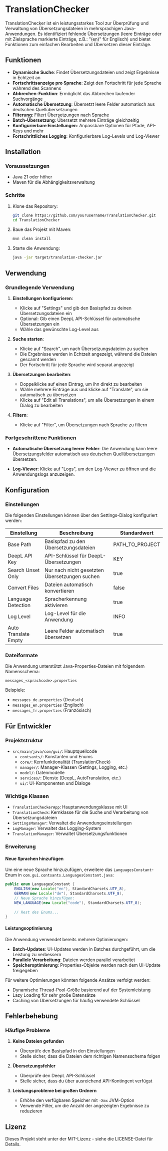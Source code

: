 # TranslationChecker

TranslationChecker ist ein leistungsstarkes Tool zur Überprüfung und Verwaltung von Übersetzungsdateien in mehrsprachigen Java-Anwendungen. Es identifiziert fehlende Übersetzungen (leere Einträge oder mit Zielsprache markierte Einträge, z.B.: "(en)" für Englisch) und bietet Funktionen zum einfachen Bearbeiten und Übersetzen dieser Einträge.

## Funktionen

- **Dynamische Suche**: Findet Übersetzungsdateien und zeigt Ergebnisse in Echtzeit an
- **Fortschrittsanzeige pro Sprache**: Zeigt den Fortschritt für jede Sprache während des Scannens
- **Abbrechen-Funktion**: Ermöglicht das Abbrechen laufender Suchvorgänge
- **Automatische Übersetzung**: Übersetzt leere Felder automatisch aus deutschen Quellübersetzungen
- **Filterung**: Filtert Übersetzungen nach Sprache
- **Batch-Übersetzung**: Übersetzt mehrere Einträge gleichzeitig
- **Konfigurierbare Einstellungen**: Anpassbare Optionen für Pfade, API-Keys und mehr
- **Fortschrittliches Logging**: Konfigurierbare Log-Levels und Log-Viewer

## Installation

### Voraussetzungen

- Java 21 oder höher
- Maven für die Abhängigkeitsverwaltung

### Schritte

1. Klone das Repository:
   ```bash
   git clone https://github.com/yourusername/TranslationChecker.git
   cd TranslationChecker
   ```

2. Baue das Projekt mit Maven:
   ```bash
   mvn clean install
   ```

3. Starte die Anwendung:
   ```bash
   java -jar target/translation-checker.jar
   ```

## Verwendung

### Grundlegende Verwendung

1. **Einstellungen konfigurieren**:
   - Klicke auf "Settings" und gib den Basispfad zu deinen Übersetzungsdateien ein
   - Optional: Gib einen DeepL API-Schlüssel für automatische Übersetzungen ein
   - Wähle das gewünschte Log-Level aus

2. **Suche starten**:
   - Klicke auf "Search", um nach Übersetzungsdateien zu suchen
   - Die Ergebnisse werden in Echtzeit angezeigt, während die Dateien gescannt werden
   - Der Fortschritt für jede Sprache wird separat angezeigt

3. **Übersetzungen bearbeiten**:
   - Doppelklicke auf einen Eintrag, um ihn direkt zu bearbeiten
   - Wähle mehrere Einträge aus und klicke auf "Translate", um sie automatisch zu übersetzen
   - Klicke auf "Edit all Translations", um alle Übersetzungen in einem Dialog zu bearbeiten

4. **Filtern**:
   - Klicke auf "Filter", um Übersetzungen nach Sprache zu filtern

### Fortgeschrittene Funktionen

- **Automatische Übersetzung leerer Felder**:
  Die Anwendung kann leere Übersetzungsfelder automatisch aus deutschen Quellübersetzungen übersetzen.

- **Log-Viewer**:
  Klicke auf "Logs", um den Log-Viewer zu öffnen und die Anwendungslogs anzuzeigen.

## Konfiguration

### Einstellungen

Die folgenden Einstellungen können über den Settings-Dialog konfiguriert werden:

| Einstellung | Beschreibung | Standardwert |
|------------|-------------|-------------|
| Base Path | Basispfad zu den Übersetzungsdateien | PATH_TO_PROJECT |
| DeepL API Key | API-Schlüssel für DeepL-Übersetzungen | KEY |
| Search Unset Only | Nur nach nicht gesetzten Übersetzungen suchen | true |
| Convert Files | Dateien automatisch konvertieren | false |
| Language Detection | Spracherkennung aktivieren | true |
| Log Level | Log-Level für die Anwendung | INFO |
| Auto Translate Empty | Leere Felder automatisch übersetzen | true |

### Dateiformate

Die Anwendung unterstützt Java-Properties-Dateien mit folgendem Namensschema:

```
messages_<sprachcode>.properties
```

Beispiele:
- `messages_de.properties` (Deutsch)
- `messages_en.properties` (Englisch)
- `messages_fr.properties` (Französisch)

## Für Entwickler

### Projektstruktur

- `src/main/java/com/gui/`: Hauptquellcode
  - `contsants/`: Konstanten und Enums
  - `core/`: Kernfunktionalität (TranslationCheck)
  - `manager/`: Manager-Klassen (Settings, Logging, etc.)
  - `model/`: Datenmodelle
  - `services/`: Dienste (DeepL, AutoTranslation, etc.)
  - `ui/`: UI-Komponenten und Dialoge

### Wichtige Klassen

- `TranslationCheckerApp`: Hauptanwendungsklasse mit UI
- `TranslationCheck`: Kernklasse für die Suche und Verarbeitung von Übersetzungsdateien
- `SettingsManager`: Verwaltet die Anwendungseinstellungen
- `LogManager`: Verwaltet das Logging-System
- `TranslationManager`: Verwaltet Übersetzungsfunktionen

### Erweiterung

#### Neue Sprachen hinzufügen

Um eine neue Sprache hinzuzufügen, erweitere das `LanguagesConstant`-Enum in `com.gui.contsants.LanguagesConstant.java`:

```java
public enum LanguagesConstant {
    ENGLISH(new Locale("en"), StandardCharsets.UTF_8),
    GERMAN(new Locale("de"), StandardCharsets.UTF_8),
    // Neue Sprache hinzufügen:
    NEW_LANGUAGE(new Locale("code"), StandardCharsets.UTF_8);
    
    // Rest des Enums...
}
```

#### Leistungsoptimierung

Die Anwendung verwendet bereits mehrere Optimierungen:

- **Batch-Updates**: UI-Updates werden in Batches durchgeführt, um die Leistung zu verbessern
- **Parallele Verarbeitung**: Dateien werden parallel verarbeitet
- **Speicheroptimierung**: Properties-Objekte werden nach dem UI-Update freigegeben

Für weitere Optimierungen könnten folgende Ansätze verfolgt werden:

- Dynamische Thread-Pool-Größe basierend auf der Systemleistung
- Lazy Loading für sehr große Datensätze
- Caching von Übersetzungen für häufig verwendete Schlüssel

## Fehlerbehebung

### Häufige Probleme

1. **Keine Dateien gefunden**
   - Überprüfe den Basispfad in den Einstellungen
   - Stelle sicher, dass die Dateien dem richtigen Namensschema folgen

2. **Übersetzungsfehler**
   - Überprüfe den DeepL API-Schlüssel
   - Stelle sicher, dass du über ausreichend API-Kontingent verfügst

3. **Leistungsprobleme bei großen Ordnern**
   - Erhöhe den verfügbaren Speicher mit `-Xmx` JVM-Option
   - Verwende Filter, um die Anzahl der angezeigten Ergebnisse zu reduzieren

## Lizenz

Dieses Projekt steht unter der MIT-Lizenz - siehe die LICENSE-Datei für Details.
